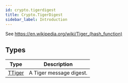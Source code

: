 ```yaml
---
id: crypto.tigerdigest
title: Crypto.TigerDigest
sidebar_label: Introduction
---
```




See <https://en.wikipedia.org/wiki/Tiger_(hash_function)>


## Types
| Type | Description |
|---|---|
| [TTiger](../../crypto/crypto.tigerdigest/ttiger) | A Tiger message digest. |

